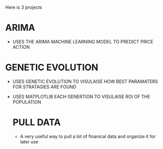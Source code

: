 Here is 3 projects

# ARIMA #
- USES THE ARIMA MACHINE LEARNING MODEL TO PREDICT PRICE ACTION

# GENETIC EVOLUTION # 
- USES GENETIC EVOLUTION TO VISULAISE HOW BEST PARAMATERS FOR STRATAGIES ARE FOUND
- USES MATPLOTLIB EACH GENERTION TO VISULAISE ROI OF THE POPULATION

  # PULL DATA #
  - A very useful way to pull a lot of finanical data and organize it for later use
